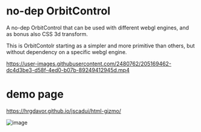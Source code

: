 # no-dep OrbitControl 

A no-dep OrbitControl that can be used with different webgl engines, and as bonus also CSS 3d transform.

This is OrbitContolr starting as a simpler and more primitive than others, 
but without dependency on a specific webgl engine.

https://user-images.githubusercontent.com/2480762/205169462-dc4d3be3-d58f-4ed0-b07b-89249412945d.mp4

# demo page

https://hrgdavor.github.io/jscadui/html-gizmo/

![image](https://user-images.githubusercontent.com/2480762/213881630-b62baa92-d826-42a1-bfd8-62c640560111.png)

